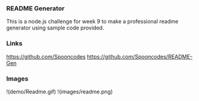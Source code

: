 ### README Generator
This is a node.js challenge for week 9 to make a professional readme generator using sample code provided.

### Links
https://github.com/Spooncodes
https://github.com/Spooncodes/README-Gen


### Images
!(demo/Readme.gif)
!(images/readme.png)